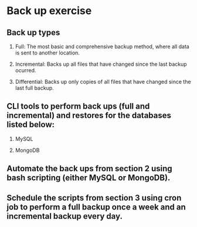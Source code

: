 # Back up exercise

## Back up types


1. Full: The most basic and comprehensive backup method, where all data is sent to another location.

2. Incremental: Backs up all files that have changed since the last backup ocurred.

3. Differential: Backs up only copies of all files that have changed since the last full backup.

## CLI tools to perform back ups (full and incremental) and restores for the databases listed below:

1. MySQL

2. MongoDB

## Automate the back ups from section 2 using bash scripting (either MySQL or MongoDB).

## Schedule the scripts from section 3 using cron job to perform a full backup once a week and an incremental backup every day.